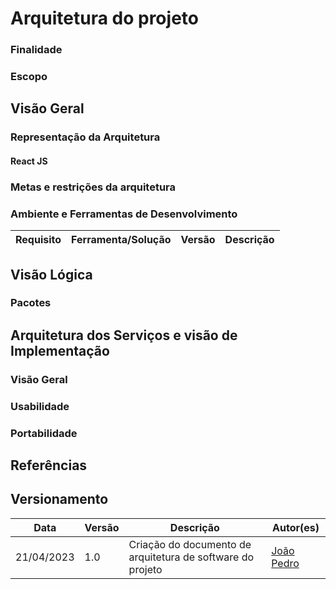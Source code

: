 #   Arquitetura do projeto
 
### Finalidade

 
### Escopo


## Visão Geral
 
 
### Representação da Arquitetura
 

#### React JS


### Metas e restrições da arquitetura
 


### Ambiente e Ferramentas de Desenvolvimento
 
| Requisito | Ferramenta/Solução | Versão |Descrição |
|----|-----|---|---|

## Visão Lógica
 
 
### Pacotes
 

## Arquitetura dos Serviços e visão de Implementação
 
### Visão Geral


### Usabilidade


### Portabilidade 


## Referências
 
## Versionamento
 
| Data | Versão | Descrição | Autor(es) |
|------|------|------|------|
|21/04/2023|1.0|Criação do documento de arquitetura de software do projeto | [João Pedro](https://github.com/Joao-Pedro-Moura)|